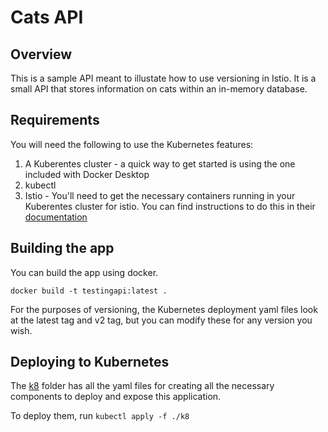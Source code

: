 # Cats API
## Overview

This is a sample API meant to illustate how to use versioning in Istio. It is a small API that stores information on cats within an in-memory database.

## Requirements

You will need the following to use the Kubernetes features:

1. A Kuberentes cluster - a quick way to get started is using the one included with Docker Desktop
2. kubectl
2. Istio - You'll need to get the necessary containers running in your Kuberentes cluster for istio. You can find instructions to do this in their [documentation](https://istio.io/latest/docs/setup/getting-started/#install)

## Building the app
You can build the app using docker.

`docker build -t testingapi:latest .`

For the purposes of versioning, the Kubernetes deployment yaml files look at the latest tag and v2 tag, but you can modify these for any version you wish.

## Deploying to Kubernetes
The [k8](./k8) folder has all the yaml files for creating all the necessary components to deploy and expose this application.

To deploy them, run `kubectl apply -f ./k8`